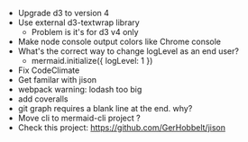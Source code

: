 - Upgrade d3 to version 4
- Use external d3-textwrap library
    - Problem is it's for d3 v4 only
- Make node console output colors like Chrome console
- What's the correct way to change logLevel as an end user?
    - mermaid.initialize({ logLevel: 1 })
- Fix CodeClimate
- Get familar with jison
- webpack warning: lodash too big
- add coveralls
- git graph requires a blank line at the end. why?
- Move cli to mermaid-cli project ?
- Check this project: https://github.com/GerHobbelt/jison
